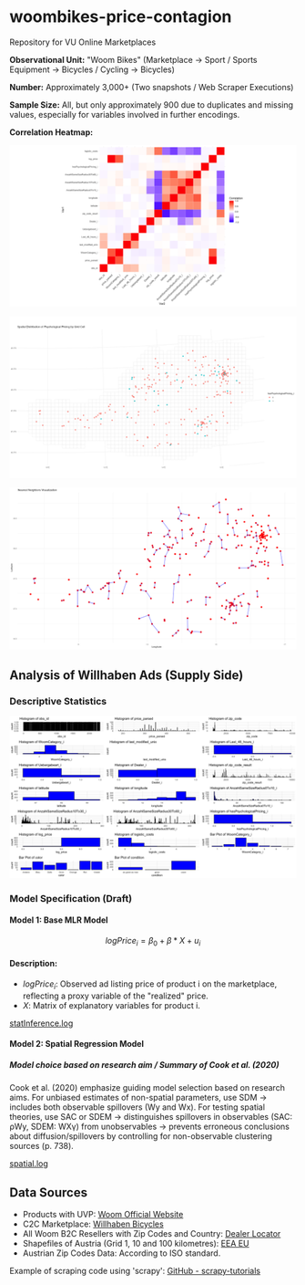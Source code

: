 # woombikes-price-contagion
Repository for VU Online Marketplaces

**Observational Unit:** "Woom Bikes" (Marketplace → Sport / Sports Equipment → Bicycles / Cycling → Bicycles)

**Number:** Approximately 3,000+ (Two snapshots / Web Scraper Executions)

**Sample Size:** All, but only approximately 900 due to duplicates and missing values, especially for variables involved in further encodings.

**Correlation Heatmap:**

![Correlation Heatmap](heatmap.png)

![Spatial_distribution of one binary variable](spatial_distribution.png)

![Spatial weight matrice construction using knn=1](nearest_neighbors.png)


## Analysis of Willhaben Ads (Supply Side)

### Descriptive Statistics

![Histograms](histograms.png)

### Model Specification (Draft)

#### Model 1: Base MLR Model

$$
logPrice_i = \beta_0 + \beta * X + u_i
$$


#### Description:
- $logPrice_i$: Observed ad listing price of product i on the marketplace, reflecting a proxy variable of the "realized" price.
- $X$: Matrix of explanatory variables for product i.

[statInference.log](logs/statInference.log)

#### Model 2: Spatial Regression Model

##### Model choice based on research aim / Summary of Cook et al. (2020)
Cook et al. (2020) emphasize guiding model selection based on research aims. For unbiased estimates of non-spatial parameters, use SDM -> includes both observable spillovers (Wy and Wx). For testing spatial theories, use SAC or SDEM -> distinguishes spillovers in observables (SAC: ρWy, SDEM: WXγ) from unobservables -> prevents erroneous conclusions about diffusion/spillovers by controlling for non-observable clustering sources (p. 738).

[spatial.log](logs/spatial.log)

## Data Sources

- Products with UVP: [Woom Official Website](https://woom.com/de_AT/)
- C2C Marketplace: [Willhaben Bicycles](https://www.willhaben.at/iad/kaufen-und-verkaufen/marktplatz/fahrraeder-radsport/fahrraeder-4552?sfId=b8725e40-07af-41a5-bb6d-6d32deed8220&rows=30&isNavigation=true&keyword=woom+4)
- All Woom B2C Resellers with Zip Codes and Country: [Dealer Locator](https://intl-checkout.woom.com/apps/dealerlocator)
- Shapefiles of Austria (Grid 1, 10 and 100 kilometres): [EEA EU](https://www.eea.europa.eu/data-and-maps/data/eea-reference-grids-2/gis-files/austria-shapefile)
- Austrian Zip Codes Data: According to ISO standard.

Example of scraping code using 'scrapy': [GitHub - scrapy-tutorials](https://github.com/maksimKorzh/scrapy-tutorials/blob/master/src/willhaben/willhaben.py)
